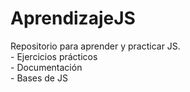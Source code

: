 # AprendizajeJS
Repositorio para aprender y practicar JS. <br>- Ejercicios prácticos <br>- Documentación <br>- Bases de JS
